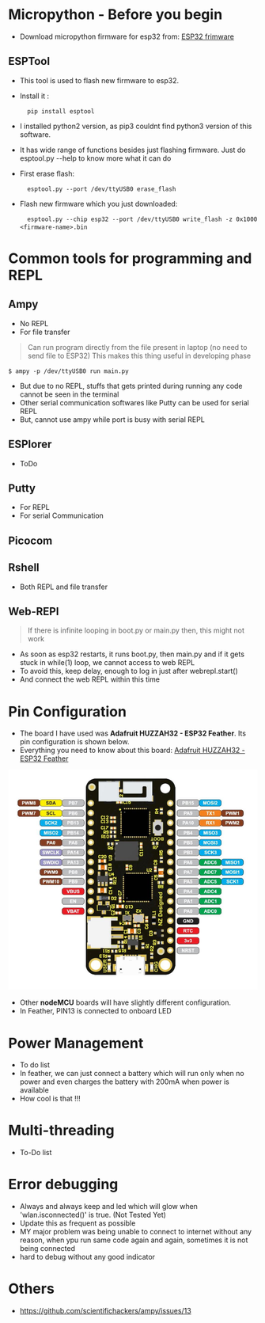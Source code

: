# Micropython - Before you begin

* Download micropython firmware for esp32 from: [ESP32 frimware](https://micropython.org/download/esp32/)

## ESPTool

* This tool is used to flash new firmware to esp32.
* Install it :
  
        pip install esptool

* I installed python2 version, as pip3 couldnt find python3 version of this software.
* It has wide range of functions besides just flashing firmware. Just do esptool.py --help to know more what it can do

* First erase flash:
  
        esptool.py --port /dev/ttyUSB0 erase_flash

* Flash new firmware which you just downloaded:

        esptool.py --chip esp32 --port /dev/ttyUSB0 write_flash -z 0x1000 <firmware-name>.bin

# Common tools for programming and REPL

## Ampy

* No REPL
* For file transfer

> Can run program directly from the file present in laptop (no need to send file to ESP32)
> This makes this thing useful in developing phase

    $ ampy -p /dev/ttyUSB0 run main.py

* But due to no REPL, stuffs that gets printed during running any code cannot be seen in the terminal
* Other serial communication softwares like Putty can be used for serial REPL
* But, cannot use ampy while port is busy with serial REPL


## ESPlorer

* ToDo

## Putty

* For REPL
* For serial Communication
  
## Picocom

## Rshell

* Both REPL and file transfer

## Web-REPl

> If there is infinite looping in boot.py or main.py then, this might not work

* As soon as esp32 restarts, it runs boot.py, then main.py and if it gets stuck in while(1) loop, we cannot access to web REPL
* To avoid this, keep delay, enough to log in just after webrepl.start()
* And connect the web REPL within this time

# Pin Configuration

* The board I have used was **Adafruit HUZZAH32 - ESP32 Feather**. Its pin configuration is shown below.
* Everything you need to know about this board: [Adafruit HUZZAH32 - ESP32 Feather](https://learn.adafruit.com/adafruit-huzzah32-esp32-feather/overview)

<img src='images/esp32_feather.png' width='700'>

* Other **nodeMCU** boards will have slightly different configuration.
* In Feather, PIN13 is connected to onboard LED

# Power Management

* To do list
* In feather, we can just connect a battery which will run only when no power and even charges the battery with 200mA when power is available
* How cool is that !!!




# Multi-threading

* To-Do list

# Error debugging

* Always and always keep and led which will glow when 'wlan.isconnected()' is true. (Not Tested Yet)
* Update this as frequent as possible
* MY major problem was being unable to connect to internet without any reason, when ypu run same code again and again, sometimes it is not being connected
* hard to debug without any good indicator
  
# Others

* https://github.com/scientifichackers/ampy/issues/13






